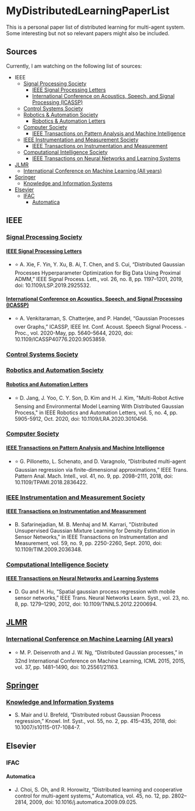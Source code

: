 # MyDistributedLearningPaperList
This is a personal paper list of distributed learning for multi-agent system. Some interesting but not so relevant papers might also be included. 
## Sources
Currently, I am watching on the following list of sources:
- IEEE
  - [Signal Processing Society](#Signal-Processing-Society)
    - [IEEE Signal Processing Letters](#IEEE-Signal-Processing-Letters)
    - [International Conference on Acoustics, Speech, and Signal Processing (ICASSP)](#International-Conference-on-Acoustics,-Speech,-and-Signal-Processing-(ICASSP))
  - [Control Systems Society](#Control-Systems-Society)
  - [Robotics & Automation Society](#Robotics-and-Automation-Society)
    - [Robotics & Automation Letters](#Robotics-and-Automation-Letters) 
  - [Computer Society](#Computer-Society)
    - [IEEE Transactions on Pattern Analysis and Machine Intelligence](#IEEE-Transactions-on-Pattern-Analysis-and-Machine-Intelligence)
  - [IEEE Instrumentation and Measurement Society](#IEEE-Instrumentation-and-Measurement-Society)
    - [IEEE Transactions on Instrumentation and Measurement](#IEEE-Transactions-on-Instrumentation-and-Measurement)
  - [Computational Intelligence Society](#Computational-Intelligence-Society)
    - [IEEE Transactions on Neural Networks and Learning Systems](#IEEE-Transactions-on-Neural-Networks-and-Learning-Systems)
- [JLMR](#JLMR)
  - [International Conference on Machine Learning (All years)](#International-Conference-on-Machine-Learning-(All-years))
- [Springer](#Springer)
  - [Knowledge and Information Systems](#Knowledge-and-Information-Systems)
- [Elsevier](#Elsevier)
  - [IFAC](#IFAC)
    - [Automatica](#Automatica)
## IEEE
### [Signal Processing Society](https://signalprocessingsociety.org/)
#### [IEEE Signal Processing Letters](https://ieeexplore.ieee.org/xpl/RecentIssue.jsp?punumber=97)
- :star: A. Xie, F. Yin, Y. Xu, B. Ai, T. Chen, and S. Cui, “Distributed Gaussian Processes Hyperparameter Optimization for Big Data Using Proximal ADMM,” IEEE Signal Process. Lett., vol. 26, no. 8, pp. 1197–1201, 2019, doi: 10.1109/LSP.2019.2925532.
#### [International Conference on Acoustics, Speech, and Signal Processing (ICASSP)](https://ieeexplore.ieee.org/xpl/conhome/1000002/all-proceedings)
- :star: A. Venkitaraman, S. Chatterjee, and P. Handel, “Gaussian Processes over Graphs,” ICASSP, IEEE Int. Conf. Acoust. Speech Signal Process. - Proc., vol. 2020-May, pp. 5640–5644, 2020, doi: 10.1109/ICASSP40776.2020.9053859.
### [Control Systems Society](http://ieeecss.org/)
### [Robotics and Automation Society](https://www.ieee-ras.org/)
#### [Robotics and Automation Letters](https://ieeexplore.ieee.org/xpl/RecentIssue.jsp?punumber=7083369)
- :star: D. Jang, J. Yoo, C. Y. Son, D. Kim and H. J. Kim, "Multi-Robot Active Sensing and Environmental Model Learning With Distributed Gaussian Process," in IEEE Robotics and Automation Letters, vol. 5, no. 4, pp. 5905-5912, Oct. 2020, doi: 10.1109/LRA.2020.3010456.
### [Computer Society](https://www.computer.org/)
#### [IEEE Transactions on Pattern Analysis and Machine Intelligence](https://ieeexplore.ieee.org/xpl/RecentIssue.jsp?punumber=34)
- :star: G. Pillonetto, L. Schenato, and D. Varagnolo, “Distributed multi-agent Gaussian regression via finite-dimensional approximations,” IEEE Trans. Pattern Anal. Mach. Intell., vol. 41, no. 9, pp. 2098–2111, 2018, doi: 10.1109/TPAMI.2018.2836422. 
### [IEEE Instrumentation and Measurement Society](https://ieee-ims.org/)
#### [IEEE Transactions on Instrumentation and Measurement](https://ieeexplore.ieee.org/xpl/RecentIssue.jsp?punumber=19)
- B. Safarinejadian, M. B. Menhaj and M. Karrari, "Distributed Unsupervised Gaussian Mixture Learning for Density Estimation in Sensor Networks," in IEEE Transactions on Instrumentation and Measurement, vol. 59, no. 9, pp. 2250-2260, Sept. 2010, doi: 10.1109/TIM.2009.2036348.
### [Computational Intelligence Society](https://cis.ieee.org/)
#### [IEEE Transactions on Neural Networks and Learning Systems](https://ieeexplore.ieee.org/xpl/RecentIssue.jsp?punumber=5962385)
- D. Gu and H. Hu, “Spatial gaussian process regression with mobile sensor networks,” IEEE Trans. Neural Networks Learn. Syst., vol. 23, no. 8, pp. 1279–1290, 2012, doi: 10.1109/TNNLS.2012.2200694.
## [JLMR](https://www.jmlr.org/)
### [International Conference on Machine Learning (All years)](https://icml.cc/)
- :star: M. P. Deisenroth and J. W. Ng, “Distributed Gaussian processes,” in 32nd International Conference on Machine Learning, ICML 2015, 2015, vol. 37, pp. 1481–1490, doi: 10.25561/21163.
## [Springer](https://www.springer.com/gp)
### [Knowledge and Information Systems](https://www.springer.com/journal/10115)
- S. Mair and U. Brefeld, “Distributed robust Gaussian Process regression,” Knowl. Inf. Syst., vol. 55, no. 2, pp. 415–435, 2018, doi: 10.1007/s10115-017-1084-7.
## Elsevier
### IFAC
#### Automatica
- J. Choi, S. Oh, and R. Horowitz, “Distributed learning and cooperative control for multi-agent systems,” Automatica, vol. 45, no. 12, pp. 2802–2814, 2009, doi: 10.1016/j.automatica.2009.09.025.
